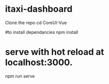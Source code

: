 # itaxi-dashboard
Clone the repo
cd CoreUI-Vue

#to install dependancies
npm install

# serve with hot reload at localhost:3000.
npm run serve

